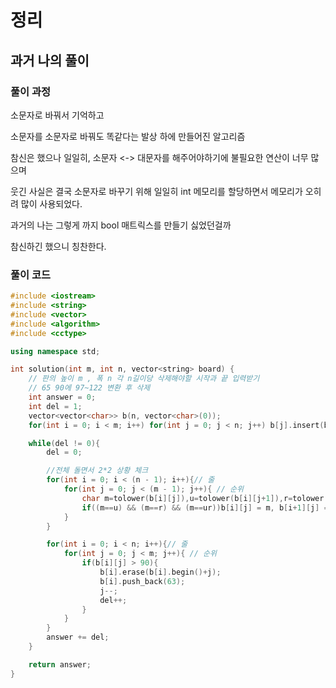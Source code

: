# 정리

## 과거 나의 풀이

### 풀이 과정

소문자로 바꿔서 기억하고

소문자를 소문자로 바꿔도 똑같다는 발상 하에 만들어진 알고리즘

참신은 했으나 일일히, 소문자 <-> 대문자를 해주어야하기에 불필요한 연산이 너무 많으며

웃긴 사실은 결국 소문자로 바꾸기 위해 일일히 int 메모리를 할당하면서 메모리가 오히려 많이 사용되었다.

과거의 나는 그렇게 까지 bool 매트릭스를 만들기 싫었던걸까

참신하긴 했으니 칭찬한다.

### 풀이 코드

```cpp
#include <iostream>
#include <string>
#include <vector>
#include <algorithm>
#include <cctype>

using namespace std;

int solution(int m, int n, vector<string> board) {
    // 판의 높이 m , 폭 n 각 n길이당 삭제해야할 시작과 끝 입력받기
    // 65 90에 97~122 변환 후 삭제
    int answer = 0;
    int del = 1;
    vector<vector<char>> b(n, vector<char>(0));
    for(int i = 0; i < m; i++) for(int j = 0; j < n; j++) b[j].insert(b[j].begin(),board[i][j]);

    while(del != 0){
        del = 0;

        //전체 돌면서 2*2 상황 체크
        for(int i = 0; i < (n - 1); i++){// 줄
            for(int j = 0; j < (m - 1); j++){ // 순위
                char m=tolower(b[i][j]),u=tolower(b[i][j+1]),r=tolower(b[i+1][j]),ur=tolower(b[i+1][j+1]);
                if((m==u) && (m==r) && (m==ur))b[i][j] = m, b[i+1][j] = m, b[i][j+1] = m, b[i+1][j+1] = m;
            }
        }

        for(int i = 0; i < n; i++){// 줄
            for(int j = 0; j < m; j++){ // 순위
                if(b[i][j] > 90){
                    b[i].erase(b[i].begin()+j);
                    b[i].push_back(63);
                    j--;
                    del++;
                }
            }
        }
        answer += del;
    }

    return answer;
}
```

